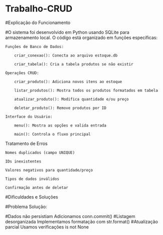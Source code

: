 # Trabalho-CRUD



#Explicação do Funcionamento

#O sistema foi desenvolvido em Python usando SQLite para armazenamento local. O código está organizado em funções específicas:

    Funções de Banco de Dados:

        criar_conexao(): Conecta ao arquivo estoque.db

        criar_tabela(): Cria a tabela produtos se não existir

    Operações CRUD:

        criar_produto(): Adiciona novos itens ao estoque

        listar_produtos(): Mostra todos os produtos formatados em tabela

        atualizar_produto(): Modifica quantidade e/ou preço

        deletar_produto(): Remove produtos por ID

    Interface do Usuário:

        menu(): Mostra as opções e valida entrada

        main(): Controla o fluxo principal


Tratamento de Erros

    Nomes duplicados (campo UNIQUE)

    IDs inexistentes

    Valores negativos para quantidade/preço

    Tipos de dados inválidos

    Confirmação antes de deletar


#Dificuldades e Soluções

#Problema	Solução:

#Dados não persistiam	Adicionamos conn.commit()
#Listagem desorganizada	Implementamos formatação com str.format()
#Atualização parcial	Usamos verificações is not None
